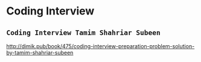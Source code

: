 # Coding Interview
## `Coding Interview Tamim Shahriar Subeen`

http://dimik.pub/book/475/coding-interview-preparation-problem-solution-by-tamim-shahriar-subeen


